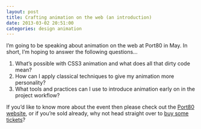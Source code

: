 ```yaml
---
layout: post
title: Crafting animation on the web (an introduction)
date: 2013-03-02 20:51:00
categories: design animation
---
```


I&#8217;m going to be speaking about animation on the web at Port80 in May. In short, I&#8217;m hoping to answer the following questions&#8230;

<!--more-->

  1. What&#8217;s possible with CSS3 animation and what does all that dirty code mean?
  2. How can I apply classical techniques to give my animation more personality?
  3. What tools and practices can I use to introduce animation early on in the project workflow?

If you&#8217;d like to know more about the event then please check out the [Port80 website][1], or if you&#8217;re sold already, why not head straight over to [buy some tickets][2]?

 [1]: http://port80events.co.uk/event/port80-2013/ "Port80 2013 Event Information"
 [2]: http://www.eventbrite.com/event/5212235938 "Buy tickets to Port80 2013"